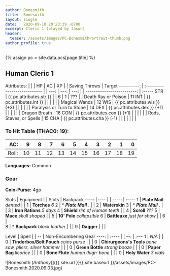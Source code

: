 ```yaml
---
author: Bonesmith
title:  Bonesmith
layout: single
date:   2020-09-10 20:23:29 -0700
excerpt: Cleric 1 (played by Jason)
header:
  teaser: /assets/images/PC-BonesmithPortrait-thumb.png
author_profile: true
---
```


{% assign pc = site.data.pcs[page.title] %}

## Human Cleric 1

Attributes: |                              | | HP   |   AC |   XP | | Saving Throws              | Target
----------: | :--------------------------- | | ---: | ---: | ---: | | -------------------------: | :-----
        STR | {{ pc.attributes.str }}      | | 6    |    1 | ???  | | Death Ray or Poison        | 11
        INT | {{ pc.attributes.int }}      | |      |      |      | | Magical Wands              | 12
        WIS | {{ pc.attributes.wis }} (+3) | |      |      |      | | Paralysis or Turn to Stone | 14
        DEX | {{ pc.attributes.dex }} (+1) | |      |      |      | | Dragon Breath              | 16
        CON | {{ pc.attributes.con }} (+1) | |      |      |      | | Rods, Staves, or Spells    | 15
        CHA | {{ pc.attributes.cha }} (-1) | |      |      |      | |                            |


### To Hit Table (THAC0: 19):

  AC: |  9 |  8 |  7 |  6 |  5 |  4 |  3 |  2 |  1 |  0
----: | -: | -: | -: | -: | -: | -: | -: | -: | -: | -:
Roll: | 10 | 11 | 12 | 13 | 14 | 15 | 16 | 17 | 18 | 19


**Languages:** Common


### Gear

**Coin-Purse:** 4gp

Slots | Equipment                       | | Slots | Backpack
----: | :---                            | | ----: | :----
    1 | **Plate Mail** _dented_         | |     1 | **Torches** _6_
    2 | * **_Plate Mail_** .            | |     2 | **Waterskin**
    3 | * **_Plate Mail_** .            | |     3 | **Iron Rations** _5 days_
    4 | **Shield** _rim of Human teeth_ | |     4 | **Scroll** _???_
    5 | **Mace** _skull shaped_         | |     5 | **10' Pole** _collapsible_
    6 | **Battleaxe** _just for show_   | |     6 |                             
    8 | * **Backpack** _black leather_  | |       |
    9 | **Dagger**                      | |       |

Level | Spell | |  -- | Non-Encumbering Gear
----: | :---- | | --: | :---
    1 | _N/A_ | |   0 | **Tinderbox/Belt Pouch** _coins purse_
      |       | |   0 | **Chirurgeons's Tools** _bone saw, pliers, silver hammer_
      |       | |   0 | **Green Bottle** _strong booze_
      |       | |   0 | **Paper Bag** _licorice_
      |       | |   0 | **Bone Flute** _human thign-bone_
      |       | |   0 | **Holy Water** _3 vials_


![Bonesmith (_Anthony_)]({{ site.url }}{{ site.baseurl }}/assets/images/PC-Bonesmith.2020.09.03.jpg)


